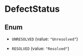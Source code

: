 

# DefectStatus

## Enum


* `UNRESOLVED` (value: `"Unresolved"`)

* `RESOLVED` (value: `"Resolved"`)



